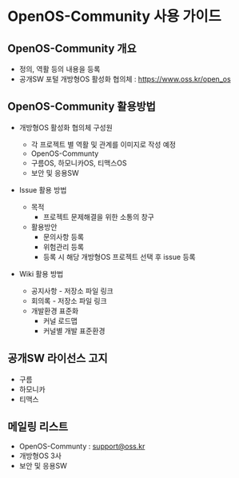# OpenOS-Community 사용 가이드

## OpenOS-Community 개요

* 정의, 역활 등의 내용을 등록
* 공개SW 포털 개방형OS 활성화 협의체 : https://www.oss.kr/open_os

## OpenOS-Community 활용방법

* 개방형OS 활성화 협의체 구성원
  * 각 프로젝트 별 역활 및 관계를 이미지로 작성 예정
  * OpenOS-Communty
  * 구름OS, 하모니카OS, 티맥스OS
  * 보안 및 응용SW
  
* Issue 활용 방법
  * 목적
    * 프로젝트 문제해결을 위한 소통의 창구
  * 활용방안
    * 문의사항 등록
    * 위험관리 등록
    * 등록 시 해당 개방형OS 프로젝트 선택 후 issue 등록
* Wiki 활용 방법
  * 공지사항 - 저장소 파일 링크
  * 회의록 - 저장소 파일 링크
  * 개발환경 표준화
    * 커널 로드맵
    * 커널별 개발 표준환경
  
## 공개SW 라이선스 고지

* 구름
* 하모니카
* 티맥스

## 메일링 리스트

* OpenOS-Communty : support@oss.kr
* 개방형OS 3사
* 보안 및 응용SW
